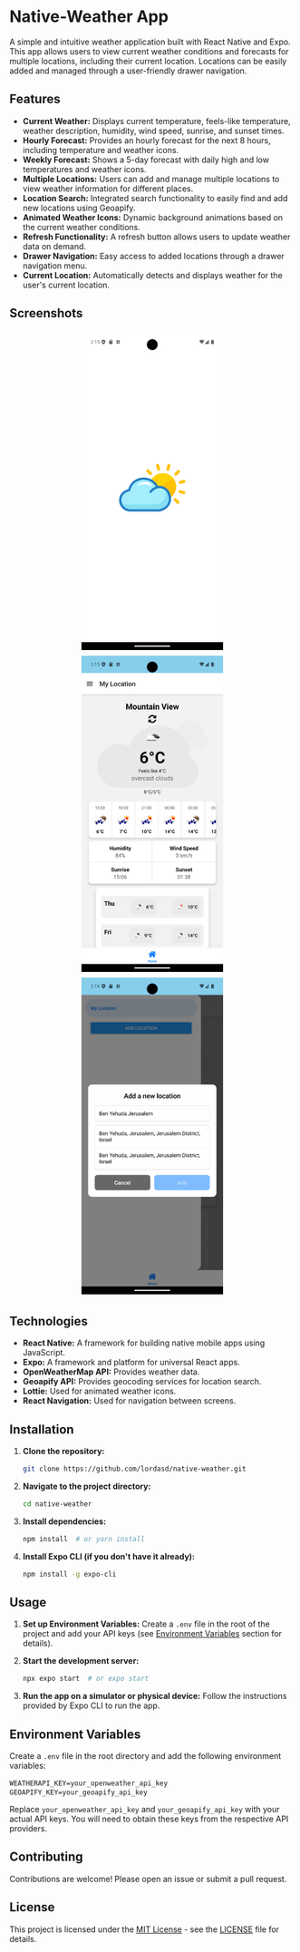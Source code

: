# Native-Weather App

A simple and intuitive weather application built with React Native and Expo.  This app allows users to view current weather conditions and forecasts for multiple locations, including their current location.  Locations can be easily added and managed through a user-friendly drawer navigation.

## Features

- **Current Weather:** Displays current temperature, feels-like temperature, weather description, humidity, wind speed, sunrise, and sunset times.
- **Hourly Forecast:** Provides an hourly forecast for the next 8 hours, including temperature and weather icons.
- **Weekly Forecast:** Shows a 5-day forecast with daily high and low temperatures and weather icons.
- **Multiple Locations:** Users can add and manage multiple locations to view weather information for different places.
- **Location Search:** Integrated search functionality to easily find and add new locations using Geoapify.
- **Animated Weather Icons:** Dynamic background animations based on the current weather conditions.
- **Refresh Functionality:** A refresh button allows users to update weather data on demand.
- **Drawer Navigation:** Easy access to added locations through a drawer navigation menu.
- **Current Location:** Automatically detects and displays weather for the user's current location.

## Screenshots

<div style="display: flex; flex-wrap: wrap; justify-content: center;"> 
  <img src="/src/assets/images/screenshots/loading-app.png" alt="Loading Screen" width="250" style="margin: 5px;">
  <img src="/src/assets/images/screenshots/main-screen.png" alt="Main Screen" width="250" style="margin: 5px;">
  <img src="/src/assets/images/screenshots/add-location.png" alt="Add Location" width="250" style="margin: 5px;">
</div>

## Technologies

- **React Native:**  A framework for building native mobile apps using JavaScript.
- **Expo:** A framework and platform for universal React apps.
- **OpenWeatherMap API:**  Provides weather data.
- **Geoapify API:** Provides geocoding services for location search.
- **Lottie:** Used for animated weather icons.
- **React Navigation:** Used for navigation between screens.

## Installation

1. **Clone the repository:**
   ```bash
   git clone https://github.com/lordasd/native-weather.git

2.  **Navigate to the project directory:**

    ```bash
    cd native-weather
    ```

3.  **Install dependencies:**

    ```bash
    npm install  # or yarn install
    ```

4.  **Install Expo CLI (if you don't have it already):**

    ```bash
    npm install -g expo-cli
    ```

## Usage

1.  **Set up Environment Variables:**  Create a `.env` file in the root of the project and add your API keys (see [Environment Variables](https://www.google.com/url?sa=E&source=gmail&q=#environment-variables) section for details).

2.  **Start the development server:**

    ```bash
    npx expo start  # or expo start
    ```

3.  **Run the app on a simulator or physical device:** Follow the instructions provided by Expo CLI to run the app.


## Environment Variables

Create a `.env` file in the root directory and add the following environment variables:

```
WEATHERAPI_KEY=your_openweather_api_key
GEOAPIFY_KEY=your_geoapify_api_key
```

Replace `your_openweather_api_key` and `your_geoapify_api_key` with your actual API keys.  You will need to obtain these keys from the respective API providers.

## Contributing

Contributions are welcome\! Please open an issue or submit a pull request.

## License

This project is licensed under the [MIT License](LICENSE) - see the [LICENSE](LICENSE) file for details.
